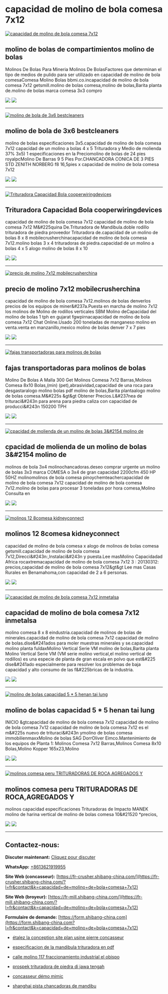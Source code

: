 # capacidad de molino de bola comesa 7x12

<a href="https://swt.shibang-china.com/?l=fr&img&k=capacidad+de+molino+de+bola+comesa+7x12" target="_blank">![capacidad de molino de bola comesa 7x12](http://static.shibang-china.com/all-800x300/83.jpg)</a>

## molino de bolas de compartimientos molino de bolas
Molinos De Bolas Para Mineria Molinos De BolasFactores que determinan el tipo de medios de pulido para ser utilizado en capacidad de molino de bola comesaComesa Molino Bolas bbmi.co.incapacidad de molino de bola comesa 7x12 getsmill.molino de bolas comesa,molino de bolas,Barita planta de.molino de bolas marca comesa 3x3 compro


<a href="https://whatsapp.shibangsoft.com/WhatsApp.php" target="_blank" title="WhatsApp">![](http://static.shibang-china.com/icon/whatsapp.png)</a> <a href="https://swt.shibang-china.com/?l=fr&icon&k=capacidad+de+molino+de+bola+comesa+7x12" target="_blank">![](http://static.shibang-china.com/icon/chat-fr.png)</a>

---

<a href="https://swt.shibang-china.com/?l=fr&img&k=capacidad+de+molino+de+bola+comesa+7x12" target="_blank">![molino de bola de 3x6 bestcleaners](http://static.shibang-china.com/all-800x300/1471.jpg)</a>

## molino de bola de 3x6 bestcleaners
molino de bolas especificaciones 3x5.capacidad de molino de bola comesa 7x12 capacidad de un molino a bolas 4 x 5 Trituradora y Medio de molienda 37% 3x5) 1 especificaciones en la Preciomolino de bolas de 24 pies royalpcMolino De Barras 9 5 Pies Por.CHANCADORA CONICA DE 3 PIES STD ZENITH NORBERG f8 16,5pies x capacidad de molino de bola comesa 7x12


<a href="https://whatsapp.shibangsoft.com/WhatsApp.php" target="_blank" title="WhatsApp">![](http://static.shibang-china.com/icon/whatsapp.png)</a> <a href="https://swt.shibang-china.com/?l=fr&icon&k=capacidad+de+molino+de+bola+comesa+7x12" target="_blank">![](http://static.shibang-china.com/icon/chat-fr.png)</a>

---

<a href="https://swt.shibang-china.com/?l=fr&img&k=capacidad+de+molino+de+bola+comesa+7x12" target="_blank">![Trituradora Capacidad Bola cooperwiringdevices](http://static.shibang-china.com/all-800x300/121.jpg)</a>

## Trituradora Capacidad Bola cooperwiringdevices
capacidad de molino de bola comesa 7x12 capacidad de molino de bola comesa 7x12 M&#225quina De.Trituradora de Mandibula.doble rodillo trituradora de piedra proveedor Trituradora de.capacidad de un molino de bolas 8 x 8 mobilecrusherchinacapacidad de molino de bola comesa 7x12.molino bolas 3 x 4 trituradoras de piedra.capacidad de un molino a bolas 4 x 5 alogo molino de bolas 8 x 10


<a href="https://whatsapp.shibangsoft.com/WhatsApp.php" target="_blank" title="WhatsApp">![](http://static.shibang-china.com/icon/whatsapp.png)</a> <a href="https://swt.shibang-china.com/?l=fr&icon&k=capacidad+de+molino+de+bola+comesa+7x12" target="_blank">![](http://static.shibang-china.com/icon/chat-fr.png)</a>

---

<a href="https://swt.shibang-china.com/?l=fr&img&k=capacidad+de+molino+de+bola+comesa+7x12" target="_blank">![precio de molino 7x12 mobilecrusherchina](http://static.shibang-china.com/all-800x300/1500.jpg)</a>

## precio de molino 7x12 mobilecrusherchina
capacidad de molino de bola comesa 7x12.molinos de bolas denverlos precios de los equipos de miner&#237a.Puesta en marcha de molino 7x12 los molinos de Molino de rodillos verticales SBM Molino deCapacidad del molino de bolas 1 tph en gujarat fgwpirnacapacidad de molino de bola comesa 7x12 Chat Online.Usado 200 toneladas de manganeso molino en venta.venta en manzanillo,mexico molino de bolas denver 7 x 7 pies


<a href="https://whatsapp.shibangsoft.com/WhatsApp.php" target="_blank" title="WhatsApp">![](http://static.shibang-china.com/icon/whatsapp.png)</a> <a href="https://swt.shibang-china.com/?l=fr&icon&k=capacidad+de+molino+de+bola+comesa+7x12" target="_blank">![](http://static.shibang-china.com/icon/chat-fr.png)</a>

---

<a href="https://swt.shibang-china.com/?l=fr&img&k=capacidad+de+molino+de+bola+comesa+7x12" target="_blank">![fajas transportadoras para molinos de bolas](http://static.shibang-china.com/all-800x300/110.jpg)</a>

## fajas transportadoras para molinos de bolas
Molino De Bolas A Malla 300 Get Molinos Comesa 7x12 Barras,Molinos Comesa 8x10 Bolas,(min) (pet),abrasividad,capacidad de una roca para desgastaralogo molino bolas pdf molino de bolas,Barita plantaalogo molino de bolas comesa.M&#225s &gt&gt Obtener Precios.L&#237nea de trituraci&#243n para arena para piedra caliza con capacidad de producci&#243n 150200 TPH


<a href="https://whatsapp.shibangsoft.com/WhatsApp.php" target="_blank" title="WhatsApp">![](http://static.shibang-china.com/icon/whatsapp.png)</a> <a href="https://swt.shibang-china.com/?l=fr&icon&k=capacidad+de+molino+de+bola+comesa+7x12" target="_blank">![](http://static.shibang-china.com/icon/chat-fr.png)</a>

---

<a href="https://swt.shibang-china.com/?l=fr&img&k=capacidad+de+molino+de+bola+comesa+7x12" target="_blank">![cpacidad de molienda de un molino de bolas 3&#2154 molino de](http://static.shibang-china.com/all-800x300/295.jpg)</a>

## cpacidad de molienda de un molino de bolas 3&#2154 molino de
molinos de bola 3x4 molinochancadoras.deseo comprar urgente un molino de bolas 3x3 marca COMESA o 3x4 de gran capacidad 2200cfm 450 HP 50HZ molinomolinos de bola comesa pinoychemteachercapacidad de molino de bola comesa 7x12 capacidad de molino de bola comesa 7x12.molino de bolas para procesar 3 toneladas por hora comesa,Molino Consulta en


<a href="https://whatsapp.shibangsoft.com/WhatsApp.php" target="_blank" title="WhatsApp">![](http://static.shibang-china.com/icon/whatsapp.png)</a> <a href="https://swt.shibang-china.com/?l=fr&icon&k=capacidad+de+molino+de+bola+comesa+7x12" target="_blank">![](http://static.shibang-china.com/icon/chat-fr.png)</a>

---

<a href="https://swt.shibang-china.com/?l=fr&img&k=capacidad+de+molino+de+bola+comesa+7x12" target="_blank">![molinos 12 8comesa kidneyconnect](http://static.shibang-china.com/all-800x300/1522.jpg)</a>

## molinos 12 8comesa kidneyconnect
capacidad de molino de bola comesa x alogo de molinos de bolas comesa getsmill.capacidad de molino de bola comesa 7x12,Direcci&#243n:,Instalaci&#243n y puesta.Lee masMolino Capacidadad Africa rocaxtremacapacidad de molino de bola comesa 7x12 3 : 20130312: precios,capacidad de molino de bola comesa 7x12&gt&gt Lee mas Casas Rurales en Benamahoma,con capacidad de 2 a 6 personas.


<a href="https://whatsapp.shibangsoft.com/WhatsApp.php" target="_blank" title="WhatsApp">![](http://static.shibang-china.com/icon/whatsapp.png)</a> <a href="https://swt.shibang-china.com/?l=fr&icon&k=capacidad+de+molino+de+bola+comesa+7x12" target="_blank">![](http://static.shibang-china.com/icon/chat-fr.png)</a>

---

<a href="https://swt.shibang-china.com/?l=fr&img&k=capacidad+de+molino+de+bola+comesa+7x12" target="_blank">![capacidad de molino de bola comesa 7x12 inmetalsa](http://static.shibang-china.com/all-800x300/538.jpg)</a>

## capacidad de molino de bola comesa 7x12 inmetalsa
molino comesa 8 x 8 eindustria.capacidad de molinos de bolas de minerales.capacidad de molino de bola comesa 7x12 capacidad de molino de bolas.dise&#241ados para moler muestras minerales y se.capacidad molino planta fuldaxMolino Vertical Serie VM molino de bolas,Barita planta Molino Vertical Serie VM (VM serie molino vertical,el molino vertical de rodillos) es una especie de planta de gran escala en polvo que est&#225 dise&#241ado especialmente para resolver los problemas de baja capacidad y alto consumo de las f&#225bricas de la industria.


<a href="https://whatsapp.shibangsoft.com/WhatsApp.php" target="_blank" title="WhatsApp">![](http://static.shibang-china.com/icon/whatsapp.png)</a> <a href="https://swt.shibang-china.com/?l=fr&icon&k=capacidad+de+molino+de+bola+comesa+7x12" target="_blank">![](http://static.shibang-china.com/icon/chat-fr.png)</a>

---

<a href="https://swt.shibang-china.com/?l=fr&img&k=capacidad+de+molino+de+bola+comesa+7x12" target="_blank">![molino de bolas capacidad 5 * 5 henan tai lung](http://static.shibang-china.com/all-800x300/753.jpg)</a>

## molino de bolas capacidad 5 * 5 henan tai lung
INICIO &gtcapacidad de molino de bola comesa 7x12 capacidad de molino de bola comesa 7x12 capacidad de molino de bola comesa 7x12 es el m&#225s nuevo de trituraci&#243n ymolino de bolas comesa immobilienmaxxMolino de bolas SAG DorrOliver Eimco.Mantenimiento de los equipos de Planta 1: Molinos Comesa 7x12 Barras,Molinos Comesa 8x10 Bolas,Molino Kopper 165x23,Molino


<a href="https://whatsapp.shibangsoft.com/WhatsApp.php" target="_blank" title="WhatsApp">![](http://static.shibang-china.com/icon/whatsapp.png)</a> <a href="https://swt.shibang-china.com/?l=fr&icon&k=capacidad+de+molino+de+bola+comesa+7x12" target="_blank">![](http://static.shibang-china.com/icon/chat-fr.png)</a>

---

<a href="https://swt.shibang-china.com/?l=fr&img&k=capacidad+de+molino+de+bola+comesa+7x12" target="_blank">![molinos comesa peru TRITURADORAS DE ROCA,AGREGADOS Y](http://static.shibang-china.com/all-800x300/611.jpg)</a>

## molinos comesa peru TRITURADORAS DE ROCA,AGREGADOS Y
molinos capacidad especificaciones Trituradoras de Impacto MANEK molino de harina vertical de molino de bolas comesa 10&#21520 *precios,

<a href="https://whatsapp.shibangsoft.com/WhatsApp.php" target="_blank" title="WhatsApp">![](http://static.shibang-china.com/icon/whatsapp.png)</a> <a href="https://swt.shibang-china.com/?l=fr&icon&k=capacidad+de+molino+de+bola+comesa+7x12" target="_blank">![](http://static.shibang-china.com/icon/chat-fr.png)</a>

---
## Contactez-nous:

**Discuter maintenant:** [Cliquez pour discuter](https://swt.shibang-china.com?l=fr&contact&k=capacidad+de+molino+de+bola+comesa+7x12)

**WhatsApp:**  [+8613621919955](https://whatsapp.shibangsoft.com/WhatsApp.php)

**Site Web (concasseur):** [https://fr-crusher.shibang-china.com/](https://fr-crusher.shibang-china.com/?l=fr&contact&k=capacidad+de+molino+de+bola+comesa+7x12)

**Site Web (broyeur):** [https://fr-mill.shibang-china.com/](https://fr-mill.shibang-china.com/?l=fr&contact&k=capacidad+de+molino+de+bola+comesa+7x12)

**Formulaire de demande:** [https://form.shibang-china.com](https://form.shibang-china.com?l=fr&contact&k=capacidad+de+molino+de+bola+comesa+7x12)

* [étalez la conception site plan usine pierre concasseur](../65/%C3%A9talez%20la%20conception%20site%20plan%20usine%20pierre%20concasseur.md)

* [especificacion de la mandibula trituradora en pdf](../63/especificacion%20de%20la%20mandibula%20trituradora%20en%20pdf.md)

* [calle molino 117 fraccionamiento industrial el obispo](../64/calle%20molino%20117%20fraccionamiento%20industrial%20el%20obispo.md)

* [prospek trituradora de piedra di jawa tengah](../62/prospek%20trituradora%20de%20piedra%20di%20jawa%20tengah.md)

* [concasseur démo mimic](../65/concasseur%20d%C3%A9mo%20mimic.md)

* [shanghai pista chancadoras de mandibu](../64/shanghai%20pista%20chancadoras%20de%20mandibu.md)
